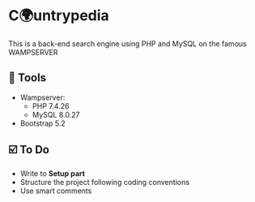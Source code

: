 # C:earth_africa:untrypedia
This is a back-end search engine using PHP and MySQL on the famous WAMPSERVER

## :wrench: Tools
- Wampserver:
	- PHP 7.4.26
	- MySQL 8.0.27
- Bootstrap 5.2

<!-- TODO: Setup -->
<!-- With git-->

<!-- Without git -->

## :ballot_box_with_check: To Do
- Write to **Setup part**
- Structure the project following coding conventions
- Use smart comments